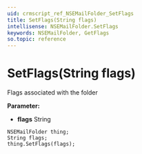 ```yaml
---
uid: crmscript_ref_NSEMailFolder_SetFlags
title: SetFlags(String flags)
intellisense: NSEMailFolder.SetFlags
keywords: NSEMailFolder, GetFlags
so.topic: reference
---
```


# SetFlags(String flags)

Flags associated with the folder

**Parameter:** 
 - **flags** String

```crmscript
NSEMailFolder thing;
String flags;
thing.SetFlags(flags);
```

